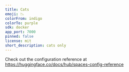 ```yaml
---
title: Cats
emoji: 📉
colorFrom: indigo
colorTo: purple
sdk: docker
app_port: 7000
pinned: false
license: mit
short_description: cats only
---
```


Check out the configuration reference at https://huggingface.co/docs/hub/spaces-config-reference
